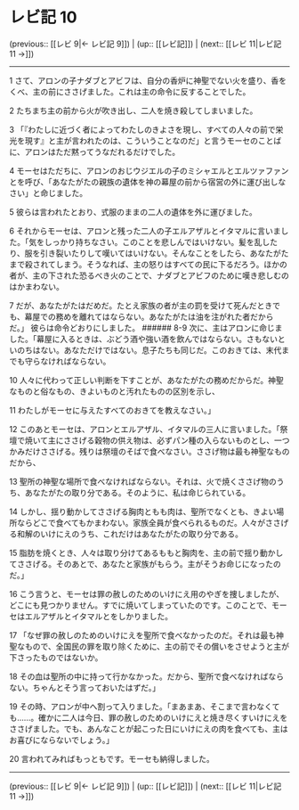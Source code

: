 # レビ記 10

(previous:: [[レビ 9|← レビ記 9]]) | (up:: [[レビ記]]) | (next:: [[レビ 11|レビ記 11 →]])

***




1 
さて、アロンの子ナダブとアビフは、自分の香炉に神聖でない火を盛り、香をくべ、主の前にささげました。これは主の命令に反することでした。 



2 
たちまち主の前から火が吹き出し、二人を焼き殺してしまいました。 



3 
「『わたしに近づく者によってわたしのきよさを現し、すべての人々の前で栄光を現す』と主が言われたのは、こういうことなのだ」と言うモーセのことばに、アロンはただ黙ってうなだれるだけでした。 



4 
モーセはただちに、アロンのおじウジエルの子のミシャエルとエルツァファンとを呼び、「あなたがたの親族の遺体を神の幕屋の前から宿営の外に運び出しなさい」と命じました。 



5 
彼らは言われたとおり、式服のままの二人の遺体を外に運びました。 



6 
それからモーセは、アロンと残った二人の子エルアザルとイタマルに言いました。「気をしっかり持ちなさい。このことを悲しんではいけない。髪を乱したり、服を引き裂いたりして嘆いてはいけない。そんなことをしたら、あなたがたまで殺されてしまう。そうなれば、主の怒りはすべての民に下るだろう。ほかの者が、主の下された恐るべき火のことで、ナダブとアビフのために嘆き悲しむのはかまわない。 



7 
だが、あなたがたはだめだ。たとえ家族の者が主の罰を受けて死んだときでも、幕屋での務めを離れてはならない。あなたがたは油を注がれた者だからだ。」 彼らは命令どおりにしました。 ###### 8-9 次に、主はアロンに命じました。「幕屋に入るときは、ぶどう酒や強い酒を飲んではならない。さもないといのちはない。あなただけではない。息子たちも同じだ。このおきては、末代までも守らなければならない。 



10 
人々に代わって正しい判断を下すことが、あなたがたの務めだからだ。神聖なものと俗なもの、きよいものと汚れたものの区別を示し、 



11 
わたしがモーセに与えたすべてのおきてを教えなさい。」 



12 
このあとモーセは、アロンとエルアザル、イタマルの三人に言いました。「祭壇で焼いて主にささげる穀物の供え物は、必ずパン種の入らないものとし、一つかみだけささげる。残りは祭壇のそばで食べなさい。ささげ物は最も神聖なものだから、 



13 
聖所の神聖な場所で食べなければならない。それは、火で焼くささげ物のうち、あなたがたの取り分である。そのように、私は命じられている。 



14 
しかし、揺り動かしてささげる胸肉ともも肉は、聖所でなくとも、きよい場所ならどこで食べてもかまわない。家族全員が食べられるものだ。人々がささげる和解のいけにえのうち、これだけはあなたがたの取り分である。 



15 
脂肪を焼くとき、人々は取り分けてあるももと胸肉を、主の前で揺り動かしてささげる。そのあとで、あなたと家族がもらう。主がそうお命じになったのだ。」 



16 
こう言うと、モーセは罪の赦しのためのいけにえ用のやぎを捜しましたが、どこにも見つかりません。すでに焼いてしまっていたのです。このことで、モーセはエルアザルとイタマルとをしかりました。 



17 
「なぜ罪の赦しのためのいけにえを聖所で食べなかったのだ。それは最も神聖なもので、全国民の罪を取り除くために、主の前でその償いをさせようと主が下さったものではないか。 



18 
その血は聖所の中に持って行かなかった。だから、聖所で食べなければならない。ちゃんとそう言っておいたはずだ。」 



19 
その時、アロンが中へ割って入りました。「まあまあ、そこまで言わなくても……。確かに二人は今日、罪の赦しのためのいけにえと焼き尽くすいけにえをささげました。でも、あんなことが起こった日にいけにえの肉を食べても、主はお喜びにならないでしょう。」 



20 
言われてみればもっともです。モーセも納得しました。

***

(previous:: [[レビ 9|← レビ記 9]]) | (up:: [[レビ記]]) | (next:: [[レビ 11|レビ記 11 →]])
